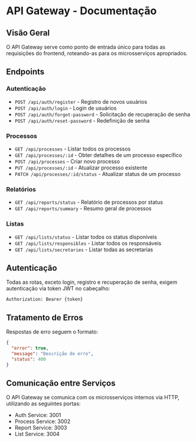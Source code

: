 # API Gateway - Documentação

## Visão Geral
O API Gateway serve como ponto de entrada único para todas as requisições do frontend, roteando-as para os microsserviços apropriados.

## Endpoints

### Autenticação
- `POST /api/auth/register` - Registro de novos usuários
- `POST /api/auth/login` - Login de usuários
- `POST /api/auth/forgot-password` - Solicitação de recuperação de senha
- `POST /api/auth/reset-password` - Redefinição de senha

### Processos
- `GET /api/processes` - Listar todos os processos
- `GET /api/processes/:id` - Obter detalhes de um processo específico
- `POST /api/processes` - Criar novo processo
- `PUT /api/processes/:id` - Atualizar processo existente
- `PATCH /api/processes/:id/status` - Atualizar status de um processo

### Relatórios
- `GET /api/reports/status` - Relatório de processos por status
- `GET /api/reports/summary` - Resumo geral de processos

### Listas
- `GET /api/lists/status` - Listar todos os status disponíveis
- `GET /api/lists/responsibles` - Listar todos os responsáveis
- `GET /api/lists/secretaries` - Listar todas as secretarias

## Autenticação
Todas as rotas, exceto login, registro e recuperação de senha, exigem autenticação via token JWT no cabeçalho:

```
Authorization: Bearer {token}
```

## Tratamento de Erros
Respostas de erro seguem o formato:

```json
{
  "error": true,
  "message": "Descrição do erro",
  "status": 400
}
```

## Comunicação entre Serviços
O API Gateway se comunica com os microsserviços internos via HTTP, utilizando as seguintes portas:
- Auth Service: 3001
- Process Service: 3002
- Report Service: 3003
- List Service: 3004
